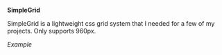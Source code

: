 **SimpleGrid**

SimpleGrid is a lightweight css grid system that I needed for a few of my projects. Only supports 960px. 

*Example*
	<div class="group">
		<div class="grid6"></div>
		<div class="grid6"></div>
	</div>